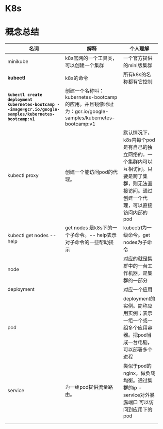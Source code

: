# K8s

# 概念总结

| 名词                                                         | 解释                                                         | 个人理解                                                     |
| ------------------------------------------------------------ | ------------------------------------------------------------ | ------------------------------------------------------------ |
| minikube                                                     | k8s官网的一个工具类，可以创建一个集群                        | 一个官方提供的mini版集群                                     |
| **kubectl**                                                  | k8s的命令                                                    | 所有k8s的名称都有它控制                                      |
| **`kubectl create deployment kubernetes-bootcamp --image=gcr.io/google-samples/kubernetes-bootcamp:v1`** | 创建一个名称叫：kubernetes-bootcamp的应用。并且镜像地址为：gcr.io/google-samples/kubernetes-bootcamp:v1 |                                                              |
| kubectl proxy                                                | 创建一个能访问pod的代理。                                    | 默认情况下， k8s内每个pod是有自己的独立网络的，一个集群内可以互相访问。只要是跨了集群，则无法直接访问。通过创建一个代理，可以直接访问内部的pod |
| kubectl get nodes --help                                     | get nodes 是k8s下的一个子命令。-- help表示对子命令的一些帮助提示 | kubectrl为一级命令。get nodes为子命令                        |
| node                                                         |                                                              | 对应的就是集群中的一台工作机器，是集群的一部分               |
| deployment                                                   |                                                              | 对应一个应用                                                 |
| pod                                                          |                                                              | deployment的实例。简称应用实例；表示一组一个或一组多个应用容器。把pod当成一台电脑，可以部署多个进程 |
| service                                                      | 为一组pod提供流量路由。                                      | 类似于pod的nginx，做负载均衡。通过集群的ip + service对外暴露端口 可以访问到应用下的pod |
|                                                              |                                                              |                                                              |
|                                                              |                                                              |                                                              |

